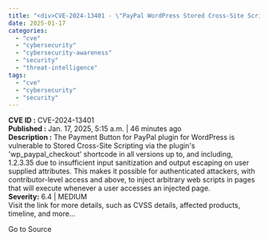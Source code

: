 ```yaml
---
title: "<div>CVE-2024-13401 - \"PayPal WordPress Stored Cross-Site Scripting Vulnerability\"</div>"
date: 2025-01-17
categories: 
  - "cve"
  - "cybersecurity"
  - "cybersecurity-awareness"
  - "security"
  - "threat-intelligence"
tags: 
  - "cve"
  - "cybersecurity"
  - "security"
---
```


**CVE ID :** CVE-2024-13401  
**Published :** Jan. 17, 2025, 5:15 a.m. | 46 minutes ago  
**Description :** The Payment Button for PayPal plugin for WordPress is vulnerable to Stored Cross-Site Scripting via the plugin's 'wp\_paypal\_checkout' shortcode in all versions up to, and including, 1.2.3.35 due to insufficient input sanitization and output escaping on user supplied attributes. This makes it possible for authenticated attackers, with contributor-level access and above, to inject arbitrary web scripts in pages that will execute whenever a user accesses an injected page.  
**Severity:** 6.4 | MEDIUM  
Visit the link for more details, such as CVSS details, affected products, timeline, and more...

Go to Source
